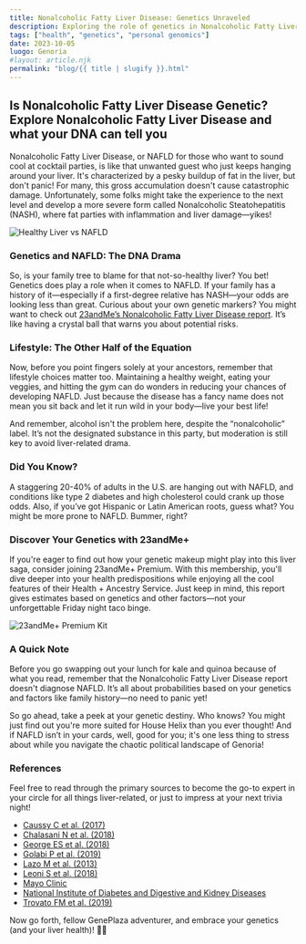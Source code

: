```yaml
---
title: Nonalcoholic Fatty Liver Disease: Genetics Unraveled
description: Exploring the role of genetics in Nonalcoholic Fatty Liver Disease and how to understand your own risk.
tags: ["health", "genetics", "personal genomics"]
date: 2023-10-05
luogo: Genoria
#layout: article.njk
permalink: "blog/{{ title | slugify }}.html"
---
```


## Is Nonalcoholic Fatty Liver Disease Genetic? Explore Nonalcoholic Fatty Liver Disease and what your DNA can tell you

Nonalcoholic Fatty Liver Disease, or NAFLD for those who want to sound cool at cocktail parties, is like that unwanted guest who just keeps hanging around your liver. It's characterized by a pesky buildup of fat in the liver, but don't panic! For many, this gross accumulation doesn't cause catastrophic damage. Unfortunately, some folks might take the experience to the next level and develop a more severe form called Nonalcoholic Steatohepatitis (NASH), where fat parties with inflammation and liver damage—yikes!

![Healthy Liver vs NAFLD](https://www.23andme.com/wp-content/uploads/sites/2/2021/08/Screen-Shot-2021-08-13-at-8.39.33-AM-1024x482.png)

### Genetics and NAFLD: The DNA Drama

So, is your family tree to blame for that not-so-healthy liver? You bet! Genetics does play a role when it comes to NAFLD. If your family has a history of it—especially if a first-degree relative has NASH—your odds are looking less than great. Curious about your own genetic markers? You might want to check out [23andMe’s Nonalcoholic Fatty Liver Disease report](https://www.23andme.com/topics/health-predispositions/nonalcoholic-fatty-liver-disease/). It’s like having a crystal ball that warns you about potential risks.

### Lifestyle: The Other Half of the Equation

Now, before you point fingers solely at your ancestors, remember that lifestyle choices matter too. Maintaining a healthy weight, eating your veggies, and hitting the gym can do wonders in reducing your chances of developing NAFLD. Just because the disease has a fancy name does not mean you sit back and let it run wild in your body—live your best life! 

And remember, alcohol isn't the problem here, despite the “nonalcoholic” label. It’s not the designated substance in this party, but moderation is still key to avoid liver-related drama.

### Did You Know?

A staggering 20-40% of adults in the U.S. are hanging out with NAFLD, and conditions like type 2 diabetes and high cholesterol could crank up those odds. Also, if you’ve got Hispanic or Latin American roots, guess what? You might be more prone to NAFLD. Bummer, right?

### Discover Your Genetics with 23andMe+

If you're eager to find out how your genetic makeup might play into this liver saga, consider joining 23andMe+ Premium. With this membership, you'll dive deeper into your health predispositions while enjoying all the cool features of their Health + Ancestry Service. Just keep in mind, this report gives estimates based on genetics and other factors—not your unforgettable Friday night taco binge.

![23andMe+ Premium Kit](https://www.23andme.com/uploads/sites/20240109213029/Premium.jpg)

### A Quick Note

Before you go swapping out your lunch for kale and quinoa because of what you read, remember that the Nonalcoholic Fatty Liver Disease report doesn't diagnose NAFLD. It’s all about probabilities based on your genetics and factors like family history—no need to panic yet!

So go ahead, take a peek at your genetic destiny. Who knows? You might just find out you're more suited for House Helix than you ever thought! And if NAFLD isn’t in your cards, well, good for you; it's one less thing to stress about while you navigate the chaotic political landscape of Genoria!  

### References
Feel free to read through the primary sources to become the go-to expert in your circle for all things liver-related, or just to impress at your next trivia night! 

- [Caussy C et al. (2017)](https://www.ncbi.nlm.nih.gov/pubmed/28628033)
- [Chalasani N et al. (2018)](https://www.ncbi.nlm.nih.gov/pubmed/28714183)
- [George ES et al. (2018)](https://www.ncbi.nlm.nih.gov/pubmed/29438460)
- [Golabi P et al. (2019)](https://www.ncbi.nlm.nih.gov/pubmed/30597715)
- [Lazo M et al. (2013)](https://www.ncbi.nlm.nih.gov/pubmed/23703888)
- [Leoni S et al. (2018)](https://www.ncbi.nlm.nih.gov/pubmed/30122876)
- [Mayo Clinic](https://www.mayoclinic.org/diseases-conditions/nonalcoholic-fatty-liver-disease/symptoms-causes/syc-20354567)
- [National Institute of Diabetes and Digestive and Kidney Diseases](https://www.niddk.nih.gov/health-information/liver-disease/nafld-nash)
- [Trovato FM et al. (2019)](https://www.ncbi.nlm.nih.gov/pubmed/31098370) 

Now go forth, fellow GenePlaza adventurer, and embrace your genetics (and your liver health)! 🍏👑
